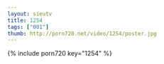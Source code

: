 ```yaml
--- 
layout: sieutv
title: 1254
tags: ["001"]
thumb: http://porn720.net/video/1254/poster.jpg
---
```

{% include porn720 key="1254" %} 
